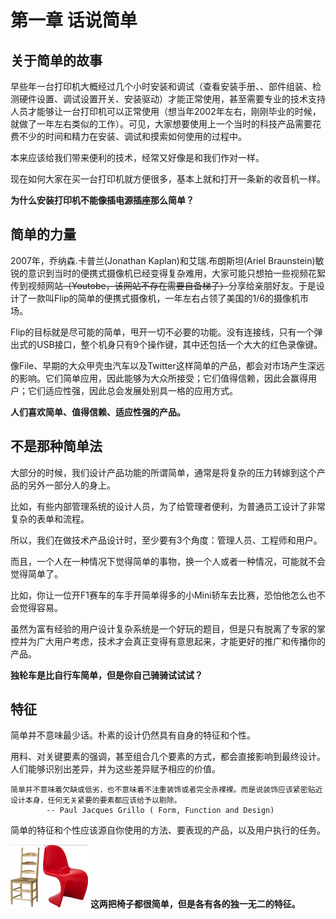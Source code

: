 # 第一章 话说简单

## 关于简单的故事

早些年一台打印机大概经过几个小时安装和调试（查看安装手册、、部件组装、检测硬件设置、调试设置开关、安装驱动）才能正常使用，甚至需要专业的技术支持人员才能够让一台打印机可以正常使用（想当年2002年左右，刚刚毕业的时候，就做了一年左右类似的工作）。可见，大家想要使用上一个当时的科技产品需要花费不少的时间和精力在安装、调试和摸索如何使用的过程中。

本来应该给我们带来便利的技术，经常又好像是和我们作对一样。


现在如何大家在买一台打印机就方便很多，基本上就和打开一条新的收音机一样。

**为什么安装打印机不能像插电源插座那么简单？**


## 简单的力量

2007年，乔纳森.卡普兰(Jonathan Kaplan)和艾瑞.布朗斯坦(Ariel Braunstein)敏锐的意识到当时的便携式摄像机已经变得复杂难用，大家可能只想拍一些视频花絮传到视频网站~~（Youtobe，该网站不存在需要自备梯子）~~分享给亲朋好友。于是设计了一款叫Flip的简单的便携式摄像机，一年左右占领了美国的1/6的摄像机市场。

Flip的目标就是尽可能的简单，甩开一切不必要的功能。没有连接线，只有一个弹出式的USB接口，整个机身只有9个操作键，其中还包括一个大大的红色录像键。

像File、早期的大众甲壳虫汽车以及Twitter这样简单的产品，都会对市场产生深远的影响。它们简单应用，因此能够为大众所接受；它们值得信赖，因此会赢得用户；它们适应性强，因此总会发展处别具一格的应用方式。

**人们喜欢简单、值得信赖、适应性强的产品。**

## 不是那种简单法

大部分的时候，我们设计产品功能的所谓简单，通常是将复杂的压力转嫁到这个产品的另外一部分人的身上。

比如，有些内部管理系统的设计人员，为了给管理者便利，为普通员工设计了非常复杂的表单和流程。

所以，我们在做技术产品设计时，至少要有3个角度：管理人员、工程师和用户。

而且，一个人在一种情况下觉得简单的事物，换一个人或者一种情况，可能就不会觉得简单了。

比如，你让一位开F1赛车的车手开简单得多的小Mini轿车去比赛，恐怕他怎么也不会觉得容易。

虽然为富有经验的用户设计复杂系统是一个好玩的题目，但是只有脱离了专家的掌控并为广大用户考虑，技术才会真正变得有意思起来，才能更好的推广和传播你的产品。

**独轮车是比自行车简单，但是你自己骑骑试试试？**

## 特征

简单并不意味最少话。朴素的设计仍然具有自身的特征和个性。

用料、对关键要素的强调，甚至组合几个要素的方式，都会直接影响到最终设计。人们能够识别出差异，并为这些差异赋予相应的价值。


    简单并不意味着欠缺或低劣，也不意味着不注重装饰或者完全赤裸裸。而是说装饰应该紧密贴近设计本身，任何无关紧要的要素都应该给予以剔除。
            -- Paul Jacques Grillo ( Form, Function and Design)

简单的特征和个性应该源自你使用的方法、要表现的产品，以及用户执行的任务。

![Shaker Chair](../images/shaker-chair.jpeg) ![Panton Chair](../images/panton-chair.jpeg) **这两把椅子都很简单，但是各有各的独一无二的特征。**

